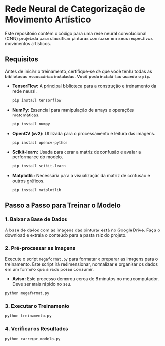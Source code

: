 # Rede Neural de Categorização de Movimento Artístico

Este repositório contém o código para uma rede neural convolucional (CNN) projetada para classificar pinturas com base em seus respectivos movimentos artísticos.

## Requisitos

Antes de iniciar o treinamento, certifique-se de que você tenha todas as bibliotecas necessárias instaladas. Você pode instalá-las usando o `pip`.

* **TensorFlow:** A principal biblioteca para a construção e treinamento da rede neural.
    ```bash
    pip install tensorflow
    ```

* **NumPy:** Essencial para manipulação de arrays e operações matemáticas.
    ```bash
    pip install numpy
    ```

* **OpenCV (cv2):** Utilizada para o processamento e leitura das imagens.
    ```bash
    pip install opencv-python
    ```

* **Scikit-learn:** Usada para gerar a matriz de confusão e avaliar a performance do modelo.
    ```bash
    pip install scikit-learn
    ```

* **Matplotlib:** Necessária para a visualização da matriz de confusão e outros gráficos.
    ```bash
    pip install matplotlib
    ```

## Passo a Passo para Treinar o Modelo

### 1. Baixar a Base de Dados
A base de dados com as imagens das pinturas está no Google Drive. Faça o download e extraia o conteúdo para a pasta raiz do projeto.


### 2. Pré-processar as Imagens
Execute o script `megaformat.py` para formatar e preparar as imagens para o treinamento. Este script irá redimensionar, normalizar e organizar os dados em um formato que a rede possa consumir.

* **Aviso:** Este processo demorou cerca de 8 minutos no meu computador. Deve ser mais rápido no seu.

```bash
python megaformat.py
```

### 3. Executar o Treinamento

```bash
python treinamento.py
```

### 4. Verificar os Resultados

```bash
python carregar_modelo.py
```
